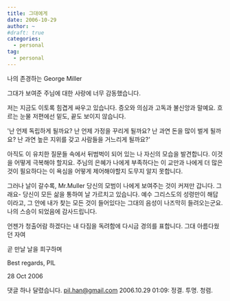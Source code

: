```yaml
---
title: 그대에게
date: 2006-10-29
author: ~
#draft: true
categories:
  - personal
tag:
  - personal
---
```




나의 존경하는 George Miller

그대가 보여준 주님에 대한 사랑에 너무 감동했습니다.

저는 지금도 이토록 힘겹게 싸우고 있습니다. 증오와 의심과 고독과 불신앙과 말예요. 흐르는 눈물 저편에선 밑도, 끝도 보이지 않습니다.

'난 언제 독립하게 될까요? 난 언제 가정을 꾸리게 될까요? 난 과연 돈을 많이 벌게 될까요? 난 과연 높은 지위를 갖고 사람들을 거느리게 될까요?'

아직도 이 유치한 질문들 속에서 뒤범벅이 되어 있는 나 자신의 모습을 발견합니다. 이것을 어떻게 극복해야 할지요. 주님의 은혜가 나에게 부족하다는 이 교만과 나에게 더 많은 것이 필요하다는 이 욕심을 어떻게 제어해야할지 도무지 알지 못합니다.

그러나 날이 갈수록, Mr.Muller 당신의 모범이 나에게 보여주는 것이 커져만 갑니다. 그래요- 당신이 모든 삶을 통하여 날 가르치고 있습니다. 예수 그리스도의 성령만이 해답이라고, 그 안에 내가 찾는 모든 것이 들어있다는 그대의 음성이 나즈막히 들려오는군요. 나의 스승이 되었음에 감사드립니다.

언젠가 청출어람 하겠다는 내 다짐을 독려함에 다시금 경의를 표합니다. 그대 아름다웠던 자여

곧 만날 날을 희구하며

Best regards,
PIL

28 Oct 2006


 댓글 하나 달렸습니다.
pil.han@gmail.com 2006.10.29 01:09: 
정결. 투명. 청렴.





